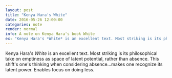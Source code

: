 ```yaml
---
layout: post
title: "Kenya Hara's White"
date: 2016-05-26 12:00:00
categories: note 
render: normal
info: A note on Kenya Hara's book White
ex: "Kenya Hara's *White* is an excellent text. Most striking is its philosophical take on emptiness as space of latent potential, rather than absence..."
---
```


Kenya Hara's *White* is an excellent text. Most striking is its philosophical take on emptiness as space of latent potential, rather than absence. This shift's one's thinking when considering absence...makes one recognize its latent power. Enables focus on doing less. 